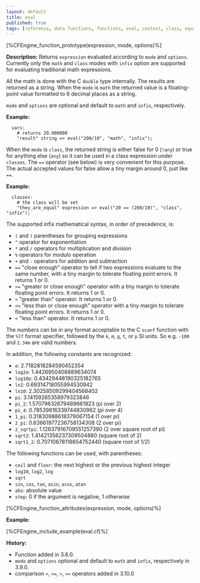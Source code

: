 ```yaml
---
layout: default
title: eval
published: true
tags: [reference, data functions, functions, eval, context, class, equality, numbers]
---
```


[%CFEngine_function_prototype(expression, mode, options)%]

**Description:** Returns `expression` evaluated according to `mode`
and `options`. Currently only the `math` and `class` modes with
`infix` option are supported for evaluating traditional math
expressions.

All the math is done with the C `double` type internally.  The results are returned as a string.  When the `mode` is `math` the returned value is a floating-point value formatted to 6 decimal places as a string.

`mode` and `options` are optional and default to `math` and `infix`,
respectively.

**Example:**

```
  vars:
    # returns 20.000000
    "result" string => eval("200/10", "math", "infix");
```

When the `mode` is `class`, the returned string is either false for 0 (`!any`) or true for anything else (`any`) so it can be used in a class expression under `classes`.  The `==` operator (see below) is very convenient for this purpose.  The actual accepted values for false allow a tiny margin around 0, just like `==`.

**Example:**

```
  classes:
    # the class will be set
    "they_are_equal" expression => eval("20 == (200/10)", "class", "infix");
```

The supported infix mathematical syntax, in order of precedence, is:

- `(` and `)` parentheses for grouping expressions
- `^` operator for exponentiation
- `*` and `/` operators for multiplication and division
- `%` operators for modulo operation
- `+` and `-` operators for addition and subtraction
- `==` "close enough" operator to tell if two expressions evaluate to the same number, with a tiny margin to tolerate floating point errors.  It returns 1 or 0.
- `>=` "greater or close enough" operator with a tiny margin to tolerate floating point errors.  It returns 1 or 0.
- `>` "greater than" operator.  It returns 1 or 0.
- `<=` "less than or close enough" operator with a tiny margin to tolerate floating point errors.  It returns 1 or 0.
- `<` "less than" operator.  It returns 1 or 0.

The numbers can be in any format acceptable to the C `scanf` function with the `%lf` format specifier, followed by the `k`, `m`, `g`, `t`, or `p` SI units.  So e.g. `-100` and `2.34m` are valid numbers.

In addition, the following constants are recognized:

- `e`: 2.7182818284590452354
- `log2e`: 1.4426950408889634074
- `log10e`: 0.43429448190325182765
- `ln2`: 0.69314718055994530942
- `ln10`: 2.30258509299404568402
- `pi`: 3.14159265358979323846
- `pi_2`: 1.57079632679489661923 (pi over 2)
- `pi_4`: 0.78539816339744830962 (pi over 4)
- `1_pi`: 0.31830988618379067154 (1 over pi)
- `2_pi`: 0.63661977236758134308 (2 over pi)
- `2_sqrtpi`: 1.12837916709551257390 (2 over square root of pi)
- `sqrt2`: 1.41421356237309504880 (square root of 2)
- `sqrt1_2`: 0.70710678118654752440 (square root of 1/2)

The following functions can be used, with parentheses:

- `ceil` and `floor`: the next highest or the previous highest integer
- `log10`, `log2`, `log`
- `sqrt`
- `sin`, `cos`, `tan`, `asin`, `acos`, `atan`
- `abs`: absolute value
- `step`: 0 if the argument is negative, 1 otherwise

[%CFEngine_function_attributes(expression, mode, options)%]

**Example:**

[%CFEngine_include_example(eval.cf)%]

**History:**

* Function added in 3.6.0.
* `mode` and `options` optional and default to `math` and `infix`, respectively in 3.9.0.
* comparison `<`, `<=`, `>`, `>=` operators added in 3.10.0

